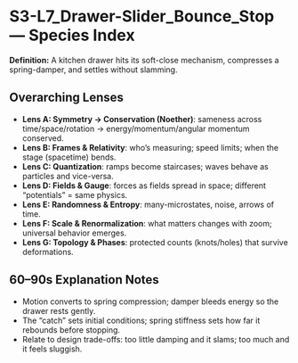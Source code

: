 # S3-L7_Drawer-Slider_Bounce_Stop — Species Index
**Definition:** A kitchen drawer hits its soft-close mechanism, compresses a spring-damper, and settles without slamming.

## Overarching Lenses

- **Lens A: Symmetry -> Conservation (Noether)**: sameness across time/space/rotation → energy/momentum/angular momentum conserved.
- **Lens B: Frames & Relativity**: who’s measuring; speed limits; when the stage (spacetime) bends.
- **Lens C: Quantization**: ramps become staircases; waves behave as particles and vice-versa.
- **Lens D: Fields & Gauge**: forces as fields spread in space; different “potentials” = same physics.
- **Lens E: Randomness & Entropy**: many-microstates, noise, arrows of time.
- **Lens F: Scale & Renormalization**: what matters changes with zoom; universal behavior emerges.
- **Lens G: Topology & Phases**: protected counts (knots/holes) that survive deformations.

## 60–90s Explanation Notes
- Motion converts to spring compression; damper bleeds energy so the drawer rests gently.
- The “catch” sets initial conditions; spring stiffness sets how far it rebounds before stopping.
- Relate to design trade-offs: too little damping and it slams; too much and it feels sluggish.
